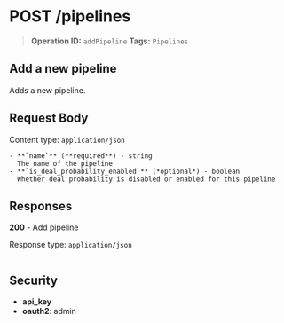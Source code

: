# POST /pipelines

> **Operation ID:** `addPipeline`
> **Tags:** `Pipelines`

## Add a new pipeline

Adds a new pipeline.

## Request Body

Content type: `application/json`

```
- **`name`** (**required**) - string
  The name of the pipeline
- **`is_deal_probability_enabled`** (*optional*) - boolean
  Whether deal probability is disabled or enabled for this pipeline
```

## Responses

**200** - Add pipeline

Response type: `application/json`

```

```


## Security

- **api_key**
- **oauth2**: admin